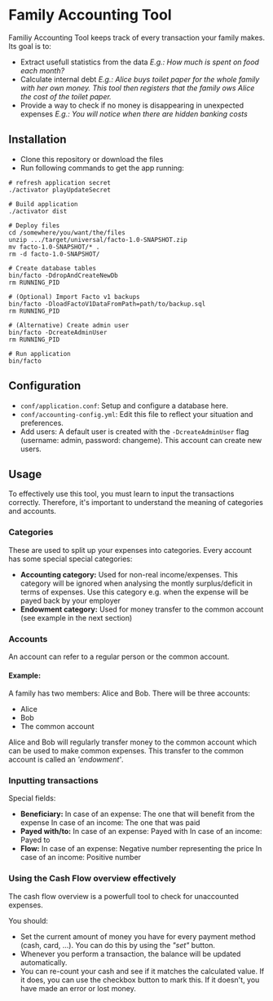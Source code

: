 Family Accounting Tool
======================

Familiy Accounting Tool keeps track of every transaction your family makes. Its goal is to:

- Extract usefull statistics from the data
  _E.g.: How much is spent on food each month?_
- Calculate internal debt
  _E.g.: Alice buys toilet paper for the whole family with her own money. This tool then registers that the family ows Alice the cost of the toilet paper._
- Provide a way to check if no money is disappearing in unexpected expenses
  _E.g.: You will notice when there are hidden banking costs_


## Installation

- Clone this repository or download the files
- Run following commands to get the app running:

```
# refresh application secret
./activator playUpdateSecret

# Build application
./activator dist

# Deploy files
cd /somewhere/you/want/the/files
unzip .../target/universal/facto-1.0-SNAPSHOT.zip
mv facto-1.0-SNAPSHOT/* .
rm -d facto-1.0-SNAPSHOT/

# Create database tables
bin/facto -DdropAndCreateNewDb
rm RUNNING_PID

# (Optional) Import Facto v1 backups
bin/facto -DloadFactoV1DataFromPath=path/to/backup.sql
rm RUNNING_PID

# (Alternative) Create admin user
bin/facto -DcreateAdminUser
rm RUNNING_PID

# Run application
bin/facto
```

## Configuration
- `conf/application.conf`:
  Setup and configure a database here.
- `conf/accounting-config.yml`:
  Edit this file to reflect your situation and preferences.
- Add users:
  A default user is created with the `-DcreateAdminUser` flag (username: admin, password: changeme). This account can create new users.

## Usage
To effectively use this tool, you must learn to input the transactions correctly. Therefore, it's important to understand the meaning of categories and accounts.

### Categories
These are used to split up your expenses into categories. Every account has some special special categories:

- **Accounting category:**
  Used for non-real income/expenses. This category will be ignored when analysing the montly surplus/deficit in terms of expenses. Use this category e.g. when the expense will be payed back by your employer
- **Endowment category:**
  Used for money transfer to the common account (see example in the next section)

### Accounts
An account can refer to a regular person or the common account.

#### Example:

A family has two members: Alice and Bob. There will be three accounts:

- Alice
- Bob
- The common account

Alice and Bob will regularly transfer money to the common account which can be used to make common expenses. This transfer to the common account is called an _'endowment'_.

### Inputting transactions
Special fields:

- **Beneficiary:**
  In case of an expense: The one that will benefit from the expense
  In case of an income: The one that was paid
- **Payed with/to:**
  In case of an expense: Payed with
  In case of an income: Payed to
- **Flow:**
  In case of an expense: Negative number representing the price
  In case of an income: Positive number

### Using the Cash Flow overview effectively
The cash flow overview is a powerfull tool to check for unaccounted expenses.

You should:

- Set the current amount of money you have for every payment method (cash, card, ...). You can do this by using the _"set"_ button.
- Whenever you perform a transaction, the balance will be updated automatically.
- You can re-count your cash and see if it matches the calculated value.
  If it does, you can use the checkbox button to mark this.
  If it doesn't, you have made an error or lost money.
